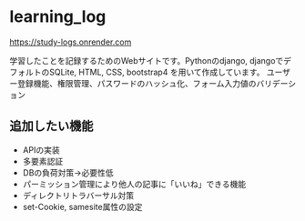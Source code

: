# learning_log
https://study-logs.onrender.com

学習したことを記録するためのWebサイトです。Pythonのdjango, djangoでデフォルトのSQLite, HTML, CSS, bootstrap4 を用いて作成しています。
ユーザー登録機能、権限管理、パスワードのハッシュ化、フォーム入力値のバリデーション

## 追加したい機能
- APIの実装
- 多要素認証
- DBの負荷対策→必要性低
- パーミッション管理により他人の記事に「いいね」できる機能
- ディレクトリトラバーサル対策
- set-Cookie, samesite属性の設定
